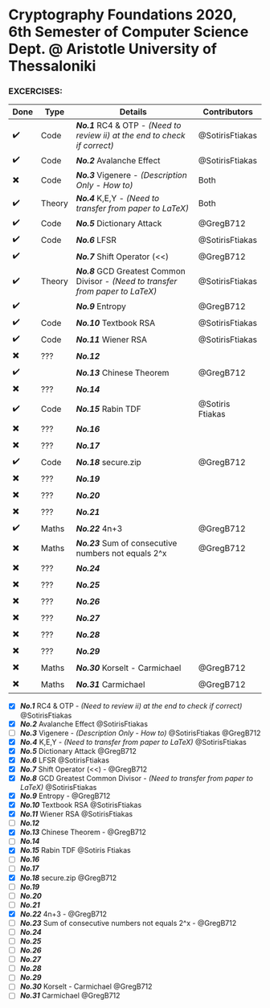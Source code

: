 # Cryptography Foundations 2020, 6th Semester of Computer Science Dept. @ Aristotle University of Thessaloniki

### EXCERCISES:

| Done | Type | Details  | Contributors |
|------|------|----------|--------------|
| ✔️ | Code   | ***No.1*** RC4 & OTP - *(Need to review ii) at the end to check if correct)* | @SotirisFtiakas 
| ✔️ | Code   | ***No.2*** Avalanche Effect | @SotirisFtiakas
| ✖️ | Code   | ***No.3*** Vigenere - *(Description Only - How to)* | Both
| ✔️ | Theory | ***No.4*** K,E,Y - *(Need to transfer from paper to LaTeX)* | Both
| ✔️ | Code   | ***No.5*** Dictionary Attack | @GregB712
| ✔️ | Code   | ***No.6*** LFSR | @SotirisFtiakas
| ✔️ |        | ***No.7*** Shift Operator (<<) | @GregB712
| ✔️ | Theory | ***No.8*** GCD Greatest Common Divisor - *(Need to transfer from paper to LaTeX)* | @SotirisFtiakas
| ✔️ |        | ***No.9*** Entropy | @GregB712
| ✔️ | Code   | ***No.10*** Textbook RSA | @SotirisFtiakas
| ✔️ | Code   | ***No.11*** Wiener RSA | @SotirisFtiakas
| ✖️ | ???    | ***No.12*** 
| ✔️ |        | ***No.13*** Chinese Theorem | @GregB712
| ✖️ | ???    | ***No.14*** 
| ✔️ | Code   | ***No.15*** Rabin TDF | @Sotiris Ftiakas
| ✖️ | ???    | ***No.16***
| ✖️ | ???    | ***No.17***
| ✔️ | Code   | ***No.18*** secure.zip | @GregB712
| ✖️ | ???    | ***No.19***
| ✖️ | ???    | ***No.20***
| ✖️ | ???    | ***No.21***
| ✔️ | Maths  | ***No.22*** 4n+3 | @GregB712
| ✖️ | Maths  | ***No.23*** Sum of consecutive numbers not equals 2^x | @GregB712
| ✖️ | ???    | ***No.24***
| ✖️ | ???    | ***No.25***
| ✖️ | ???    | ***No.26***
| ✖️ | ???    | ***No.27***
| ✖️ | ???    | ***No.28***
| ✖️ | ???    | ***No.29***
| ✖️ | Maths  | ***No.30*** Korselt - Carmichael | @GregB712
| ✖️ | Maths  | ***No.31*** Carmichael | @GregB712




- [x] ***No.1*** RC4 & OTP - *(Need to review ii) at the end to check if correct)* @SotirisFtiakas
- [x] ***No.2*** Avalanche Effect @SotirisFtiakas
- [ ] ***No.3*** Vigenere - *(Description Only - How to)* @SotirisFtiakas @GregB712
- [x] ***No.4*** K,E,Y - *(Need to transfer from paper to LaTeX)* @SotirisFtiakas
- [x] ***No.5*** Dictionary Attack @GregB712
- [x] ***No.6*** LFSR @SotirisFtiakas
- [x] ***No.7*** Shift Operator (<<) - @GregB712
- [x] ***No.8*** GCD Greatest Common Divisor - *(Need to transfer from paper to LaTeX)* @SotirisFtiakas
- [x] ***No.9*** Entropy - @GregB712
- [x] ***No.10*** Textbook RSA @SotirisFtiakas
- [x] ***No.11*** Wiener RSA @SotirisFtiakas
- [ ] ***No.12*** 
- [x] ***No.13*** Chinese Theorem - @GregB712
- [ ] ***No.14*** 
- [x] ***No.15*** Rabin TDF @Sotiris Ftiakas
- [ ] ***No.16***
- [ ] ***No.17***
- [x] ***No.18*** secure.zip @GregB712
- [ ] ***No.19***
- [ ] ***No.20***
- [ ] ***No.21***
- [x] ***No.22*** 4n+3 - @GregB712
- [ ] ***No.23*** Sum of consecutive numbers not equals 2^x - @GregB712
- [ ] ***No.24***
- [ ] ***No.25***
- [ ] ***No.26***
- [ ] ***No.27***
- [ ] ***No.28***
- [ ] ***No.29***
- [ ] ***No.30*** Korselt - Carmichael @GregB712
- [ ] ***No.31*** Carmichael @GregB712
